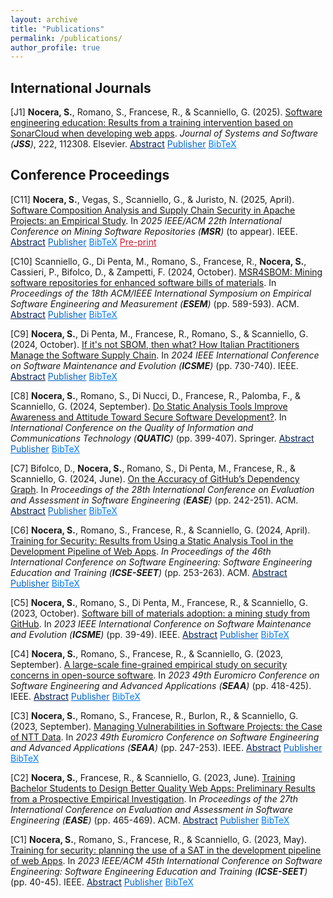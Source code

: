 ```yaml
---
layout: archive
title: "Publications"
permalink: /publications/
author_profile: true
---
```


## International Journals

[J1]  **Nocera, S.**, Romano, S., Francese, R., & Scanniello, G. (2025). [Software engineering education: Results from a training intervention based on SonarCloud when developing web apps](https://doi.org/10.1016/j.jss.2024.112308). _Journal of Systems and Software (**JSS**)_, 222, 112308. Elsevier.
<button style="all: unset; color: #001F54; cursor: pointer; text-decoration: underline; background: none; border: none;" onclick="toggleSnippet('j1-abs')">Abstract</button>
<button style="all: unset; color: #0263cc; cursor: pointer; text-decoration: underline; background: none; border: none;" onclick="window.open('https://doi.org/10.1016/j.jss.2024.112308', '_blank');">Publisher</button>
<button id="j1-bibtex" style="all: unset; color: #007bff; cursor: pointer; text-decoration: underline; background: none; border: none;" onclick="toggleSnippet('j1')">BibTeX</button>

<div id="j1-abs" style="display: none; background-color: #f9f9f9; border: 1px solid #ddd; padding: 10px; margin-top: 10px;">
Past research suggests that Computer Science (CS) undergraduate students are not equipped to manage quality characteristics such as security, reliability, and maintainability. Filling such a gap should allow CS undergraduates an easier integration into the labor market after graduation. To make students more ready for such a market, we introduced a training intervention in our Software Technologies for the Web (STW ) course in the academic year (a.y.) 2022–23. Our intervention focused on security, i.e., students were trained on secure development and were asked to use SonarCloud. To assess this intervention, we compared the web apps developed in a.y. 2021–22 and a.y. 2022–23 and observed that the security significantly improved in the a.y. 2022–23 web apps. To understand whether and to what extent our training intervention triggered autonomous motivation in the students (a.y. 2022–23) on reliability and maintainability, we also compared the web apps of a.y. 2021–22 and a.y. 2022–23 on these issues. To that end, we did not ask students to deal with reliability and maintainability. This part of our research is presented in this paper for the first time and revealed that the web apps of a.y. 2022–23 are more reliable and maintainable than those of a.y. 2021–22.
</div>

<div id="j1" style="display: none; background-color: #f9f9f9; border: 1px solid #ddd; padding: 10px; margin-top: 10px; font-family: 'Courier New', monospace;">

<meta itemprop="description" content="Bibtex">

@article{Nocera:Jss:2025,
title = {Software engineering education: Results from a training intervention based on SonarCloud when developing web apps},
author = {Sabato Nocera and Simone Romano and Rita Francese and Giuseppe Scanniello},
journal = {Journal of Systems and Software},
volume = {222},
pages = {112308},
year = {2025},
doi = {10.1016/j.jss.2024.112308},
url = {https://doi.org/10.1016/j.jss.2024.112308},
publisher={Elsevier}
}
</div>

## Conference Proceedings

[C11] **Nocera, S.**, Vegas, S., Scanniello, G., & Juristo, N. (2025, April). [Software Composition Analysis and Supply Chain Security in Apache Projects:
an Empirical Study](#). In _2025 IEEE/ACM 22th International Conference on Mining Software Repositories (**MSR**)_ (to appear). IEEE.
<button style="all: unset; color: #001F54; cursor: pointer; text-decoration: underline; background: none; border: none;" onclick="toggleSnippet('c11-abs')">Abstract</button>
<button style="all: unset; color: #0263cc; cursor: pointer; text-decoration: underline; background: none; border: none;">Publisher</button>
<button id="c11-bibtex" style="all: unset; color: #007bff; cursor: pointer; text-decoration: underline; background: none; border: none;" onclick="toggleSnippet('c11')">BibTeX</button>
<button style="all: unset; color: #c51d34; cursor: pointer; text-decoration: underline; background: none; border: none;" onclick="window.open('https://sabato-nocera.github.io/files/msr2025.pdf', '_blank');">Pre-print</button>

<div id="c11-abs" style="display: none; background-color: #f9f9f9; border: 1px solid #ddd; padding: 10px; margin-top: 10px;">
A software supply chain consists of anything needed to develop and deliver a software project, including (third-party) components. Software Composition Analysis (SCA) allows for managing the security of software supply chains by identifying such components and their (security) vulnerabilities. The main goal of the empirical study presented in this paper is to investigate the effects of adopting/using over time an SCA tool like OWASP Dependency-Check (OWASP DC) in the context of the security of the software supply chain. To this end, following a cohort design, we analyzed the vulnerabilities affecting the components of the open-source (OS) Java Maven projects owned by the Apache Software Foundation (ASF) and publicly hosted on GitHub. These projects could adopt (or not) OWASP DC. The results indicate that the adoption of OWASP DC appears to be causing a significant reduction in the overall number/score of vulnerabilities, including those with a high Common Vulnerability Scoring System (CVSS) severity level. The use of OWASP DC also increased the vulnerabilities with a low severity level. Our results seem to encourage practitioners to adopt SCA to improve the security of their software supply chains.
</div>

<div id="c11" style="display: none; background-color: #f9f9f9; border: 1px solid #ddd; padding: 10px; margin-top: 10px; font-family: 'Courier New', monospace;">

  <meta itemprop="description" content="Bibtex">
  <meta itemprop="citation_conference_title" content="2025 IEEE/ACM 22th International Conference on Mining Software Repositories (MSR)">
  
@inproceedings{Nocera:Msr:2025,
  title={Software Composition Analysis and Supply Chain Security in Apache Projects: an Empirical Study},
  author={Sabato Nocera and Sira Vegas and Giuseppe Scanniello and Natalia Juristo}, 
  booktitle={2025 IEEE/ACM 22nd International Conference on Mining Software Repositories (MSR)},
  pages={},
  year={2025},
  publisher={IEEE}
}
</div>

[C10] Scanniello, G., Di Penta, M., Romano, S., Francese, R., **Nocera, S.**, Cassieri, P., Bifolco, D., & Zampetti, F. (2024, October). [MSR4SBOM: Mining software repositories for enhanced software bills of materials](https://doi.org/10.1145/3674805.3695390). In _Proceedings of the 18th ACM/IEEE International Symposium on Empirical Software Engineering and Measurement (**ESEM**)_ (pp. 589-593). ACM.
<button style="all: unset; color: #001F54; cursor: pointer; text-decoration: underline; background: none; border: none;" onclick="toggleSnippet('c10-abs')">Abstract</button>
<button style="all: unset; color: #0263cc; cursor: pointer; text-decoration: underline; background: none; border: none;" onclick="window.open('https://doi.org/10.1145/3674805.3695390', '_blank');">Publisher</button>
<button id="c10-bibtex" style="all: unset; color: #007bff; cursor: pointer; text-decoration: underline; background: none; border: none;" onclick="toggleSnippet('c10')">BibTeX</button>

<div id="c10-abs" style="display: none; background-color: #f9f9f9; border: 1px solid #ddd; padding: 10px; margin-top: 10px;">
MSR4SBOM (Mining Software Repositories for enhanced Software Bills of Materials) is a project whose main goal is to deliver a framework that analyzes the content of software repositories and SBOMs to provide context-sensitive recommendations. The expected outputs are (i) a set of approaches and tools released as open-source projects, making them exploitable in industrial, academic, and open-source contexts; and (ii) replication packages of our empirical studies and repositories of datasets collected while developing, calibrating, and validating the MSR4SBOM approaches and tools.
</div>

<div id="c10" style="display: none; background-color: #f9f9f9; border: 1px solid #ddd; padding: 10px; margin-top: 10px; font-family: 'Courier New', monospace;">

  <meta itemprop="description" content="Bibtex">
  
@inproceedings{Scanniello:Esem:2024,
author = {Scanniello, Giuseppe and Di Penta, Massimiliano and Romano, Simone and Francese, Rita and Nocera, Sabato and Cassieri, Pietro and Bifolco, Daniele and Zampetti, Fiorella},
title = {MSR4SBOM: Mining Software Repositories for enhanced Software Bills of Materials},
year = {2024},
publisher = {Association for Computing Machinery},
address = {New York, NY, USA},
url = {https://doi.org/10.1145/3674805.3695390},
doi = {10.1145/3674805.3695390},
booktitle = {Proceedings of the 18th ACM/IEEE International Symposium on Empirical Software Engineering and Measurement},
pages = {589–593},
location = {Barcelona, Spain},
series = {ESEM '24}
}
</div>

[C9] **Nocera, S.**, Di Penta, M., Francese, R., Romano, S., & Scanniello, G. (2024, October). [If it's not SBOM, then what? How Italian Practitioners Manage the Software Supply Chain](https://doi.org/10.1109/ICSME58944.2024.00077). In _2024 IEEE International Conference on Software Maintenance and Evolution (**ICSME**)_ (pp. 730-740). IEEE.
<button style="all: unset; color: #001F54; cursor: pointer; text-decoration: underline; background: none; border: none;" onclick="toggleSnippet('c9-abs')">Abstract</button>
<button style="all: unset; color: #0263cc; cursor: pointer; text-decoration: underline; background: none; border: none;" onclick="window.open('https://doi.org/10.1109/ICSME58944.2024.00077', '_blank');">Publisher</button>
<button id="c9-bibtex" style="all: unset; color: #007bff; cursor: pointer; text-decoration: underline; background: none; border: none;" onclick="toggleSnippet('c9')">BibTeX</button>

<div id="c9-abs" style="display: none; background-color: #f9f9f9; border: 1px solid #ddd; padding: 10px; margin-top: 10px;">
A Software Bill of Materials (SBOM) describes, in a structured, machine-readable format, the open-source and proprietary components that constitute a software product, including their licenses, versions, vendors, vulnerabilities, and dependency relationships. SBOMs enable practitioners to gain visibility into the software supply chain and monitor any risks associated with software security, licensing, and more. In this industry paper, we present the findings of 10 semi-structured interviews with practitioners with different roles in six different software companies operating in Italy, some of which being very large multinationals. The gathered information indicates that the adoption of SBOMs is low, yet the attention of the software industry to software supply chain-related challenges is high. A possible reason behind this outcome is that the software industry has limited knowledge of SBOMs and software supply chain regulations. Although some participants showed a growing interest in SBOMs, the Italian software industry seems to respond less promptly to this technology. We plan to use these results and those from past research to design a survey with practitioners to have a complete picture of SBOM usage in the software industry.
</div>

<div id="c9" style="display: none; background-color: #f9f9f9; border: 1px solid #ddd; padding: 10px; margin-top: 10px; font-family: 'Courier New', monospace;">

  <meta itemprop="description" content="Bibtex">
  
@inproceedings{Nocera:Icsme:2024,
author={Nocera, Sabato and Di Penta, Massimiliano and Francese, Rita and Romano, Simone and Scanniello, Giuseppe},
booktitle={2024 IEEE International Conference on Software Maintenance and Evolution (ICSME)}, 
title={If it's not SBOM, then what? How Italian Practitioners Manage the Software Supply Chain}, 
year={2024},
pages={730-740},
publisher={IEEE},
url = {https://doi.org/10.1109/ICSME58944.2024.00077},
doi={10.1109/ICSME58944.2024.00077}}
</div>

[C8] **Nocera, S.**, Romano, S., Di Nucci, D., Francese, R., Palomba, F., & Scanniello, G. (2024, September). [Do Static Analysis Tools Improve Awareness and Attitude Toward Secure Software Development?](https://doi.org/10.1007/978-3-031-70245-7_28). In _International Conference on the Quality of Information and Communications Technology (**QUATIC**)_ (pp. 399-407). Springer.
<button style="all: unset; color: #001F54; cursor: pointer; text-decoration: underline; background: none; border: none;" onclick="toggleSnippet('c8-abs')">Abstract</button>
<button style="all: unset; color: #0263cc; cursor: pointer; text-decoration: underline; background: none; border: none;" onclick="window.open('https://doi.org/10.1007/978-3-031-70245-7_28', '_blank');">Publisher</button>
<button id="c8-bibtex" style="all: unset; color: #007bff; cursor: pointer; text-decoration: underline; background: none; border: none;" onclick="toggleSnippet('c8')">BibTeX</button>

<div id="c8-abs" style="display: none; background-color: #f9f9f9; border: 1px solid #ddd; padding: 10px; margin-top: 10px;">
We conducted a preliminary qualitative investigation into the Bachelor’s students’ perception of the usefulness of a Static Analysis Tool (i.e., SonarCloud) in assessing software security. The results revealed that the students considered SonarCloud user-friendly, simple to set up, and easy to learn. Additionally, the students recognized an improvement in their awareness and attitude toward secure software development, as well as with the use of a tool widely adopted in both open-source communities and the software industry. The results suggest that the use of SonarCloud improves students’ software security skills, which are demanded by the labor market.
</div>

<div id="c8" style="display: none; background-color: #f9f9f9; border: 1px solid #ddd; padding: 10px; margin-top: 10px; font-family: 'Courier New', monospace;">

  <meta itemprop="description" content="Bibtex">
  
@inproceedings{Nocera:Quatic:2024,
author={Nocera, Sabato
and Romano, Simone
and Di Nucci, Dario
and Francese, Rita
and Palomba, Fabio
and Scanniello, Giuseppe},
title={Do Static Analysis Tools Improve Awareness and Attitude Toward Secure Software Development?},
booktitle={International Conference on the Quality of Information and Communications Technology},
year={2024},
publisher={Springer Nature Switzerland},
address={Cham},
pages={399-407},  
url = {https://doi.org/10.1007/978-3-031-70245-7_28},
doi = {10.1007/978-3-031-70245-7_28}
}
</div>

[C7] Bifolco, D., **Nocera, S.**, Romano, S., Di Penta, M., Francese, R., & Scanniello, G. (2024, June). [On the Accuracy of GitHub’s Dependency Graph](https://doi.org/10.1145/3661167.3661175). In _Proceedings of the 28th International Conference on Evaluation and Assessment in Software Engineering (**EASE**)_ (pp. 242-251). ACM.
<button style="all: unset; color: #001F54; cursor: pointer; text-decoration: underline; background: none; border: none;" onclick="toggleSnippet('c7-abs')">Abstract</button>
<button style="all: unset; color: #0263cc; cursor: pointer; text-decoration: underline; background: none; border: none;" onclick="window.open('https://doi.org/10.1145/3661167.3661175', '_blank');">Publisher</button>
<button id="c7-bibtex" style="all: unset; color: #007bff; cursor: pointer; text-decoration: underline; background: none; border: none;" onclick="toggleSnippet('c7')">BibTeX</button>

<div id="c7-abs" style="display: none; background-color: #f9f9f9; border: 1px solid #ddd; padding: 10px; margin-top: 10px;">
GitHub’s dependency graph shows dependency relationships between repositories. This feature is leveraged by tools such as Dependabot, or GitHub’s feature to export SBOM (Software Bill of Materials) files. Also, it has been used in empirical studies. Inaccuracies in the dependency graph might negatively affect both the effectiveness of tools and the results of the conducted studies. In this paper, we present the results of a mining study to assess the accuracy of GitHub’s dependency graph in Java and Python open-source software projects. In particular, on April 16th, 2023, we randomly sampled 297 software projects developed in Java and 338 developed in Python (all hosted on GitHub), each using GitHub’s dependency graph. Then, we performed three analyses to assess how accurate GitHub’s dependency graph is: (i) backward analysis, focusing on the accuracy of the dependencies of a given repository, as reported in GitHub’s dependency graph; (ii) forward analysis, focusing on the accuracy of the dependents of a given repository, as reported in GitHub’s dependency graph; and (iii) manifest/lock file analysis, focusing on the correspondence between the dependencies reported in the dependency graph of a given repository and what was reported in the corresponding manifest/lock files. The obtained results highlight several inaccuracies in GitHub’s dependency graph, which might affect the output of tools based on GitHub’s dependency graph (e.g., Dependabot and SBOM generators) as well as the outcomes of past empirical studies. We also provide qualitative insights into these inaccuracies and implications for practitioners and researchers.
</div>

<div id="c7" style="display: none; background-color: #f9f9f9; border: 1px solid #ddd; padding: 10px; margin-top: 10px; font-family: 'Courier New', monospace;">

  <meta itemprop="description" content="Bibtex">
  
@inproceedings{Bifolco:Ease:2024,
author = {Bifolco, Daniele and Nocera, Sabato and Romano, Simone and Di Penta, Massimiliano and Francese, Rita and Scanniello, Giuseppe},
title = {On the Accuracy of GitHub's Dependency Graph},
year = {2024},
publisher = {Association for Computing Machinery},
address = {New York, NY, USA},
url = {https://doi.org/10.1145/3661167.3661175},
doi = {10.1145/3661167.3661175},
pages = {242–251},
location = {Salerno, Italy},
series = {EASE '24}
}
</div>

[C6] **Nocera, S.**, Romano, S., Francese, R., & Scanniello, G. (2024, April). [Training for Security: Results from Using a Static Analysis Tool in the Development Pipeline of Web Apps](https://doi.org/10.1145/3639474.3640073). _In Proceedings of the 46th International Conference on Software Engineering: Software Engineering Education and Training (**ICSE-SEET**)_ (pp. 253-263). ACM.
<button style="all: unset; color: #001F54; cursor: pointer; text-decoration: underline; background: none; border: none;" onclick="toggleSnippet('c6-abs')">Abstract</button>
<button style="all: unset; color: #0263cc; cursor: pointer; text-decoration: underline; background: none; border: none;" onclick="window.open('https://doi.org/10.1145/3639474.3640073', '_blank');">Publisher</button>
<button id="c6-bibtex" style="all: unset; color: #007bff; cursor: pointer; text-decoration: underline; background: none; border: none;" onclick="toggleSnippet('c6')">BibTeX</button>

<div id="c6-abs" style="display: none; background-color: #f9f9f9; border: 1px solid #ddd; padding: 10px; margin-top: 10px;">
In a previous publication, we presented the results of an assessment aimed at understanding whether bachelor students in Computer Science (CS) enrolled in a Software Technologies for the Web (STW) course were equipped to manage security concerns in the development of (e-commerce) web apps. The gathered evidence highlighted that students enrolled in this course in a.y. (academic year) 2021-22 were not equipped to develop secure web apps, although they devised security as a relevant development aspect. We then delineated a training plan to fill this gap. In this paper, we present the results from the enactment of this plan and the gained experience. In particular, our training plan involved (CS) bachelor students enrolled in the STW course in the a.y. 2022-23, and one of the implemented actions consisted of asking these students (who were different from those enrolled in the a.y. 2021-22) to use in their development pipeline a Static Analysis Tool (SAT), namely Sonar-Cloud, to detect security concerns. The students were asked to use SonarCloud, but not forced to remove detected security concerns. One of the most important results, deriving from the enactment of our intervention, was that the number of security concerns in the web apps developed in a.y. 2022-23 was significantly less than those developed in a.y. 2021-22. Since software security is nowadays of primary relevance, we must train the next generation of developers to develop secure web apps and let them experience, in university courses, the use of tools to support the development of secure software.
</div>

<div id="c6" style="display: none; background-color: #f9f9f9; border: 1px solid #ddd; padding: 10px; margin-top: 10px; font-family: 'Courier New', monospace;">

  <meta itemprop="description" content="Bibtex">
  
@inproceedings{Nocera:IcseSet:2024,
author = {Nocera, Sabato and Romano, Simone and Francese, Rita and Scanniello, Giuseppe},
title = {Training for Security: Results from Using a Static Analysis Tool in the Development Pipeline of Web Apps},
year = {2024},
publisher = {Association for Computing Machinery},
address = {New York, NY, USA},
url = {https://doi.org/10.1145/3639474.3640073},
doi = {10.1145/3639474.3640073},
booktitle = {Proceedings of the 46th International Conference on Software Engineering: Software Engineering Education and Training},
pages = {253–263},
location = {Lisbon, Portugal},
series = {ICSE-SEET '24}
}
</div>

[C5] **Nocera, S.**, Romano, S., Di Penta, M., Francese, R., & Scanniello, G. (2023, October). [Software bill of materials adoption: a mining study from GitHub](https://doi.org/10.1109/ICSME58846.2023.00016). In _2023 IEEE International Conference on Software Maintenance and Evolution (**ICSME**)_ (pp. 39-49). IEEE.
<button style="all: unset; color: #001F54; cursor: pointer; text-decoration: underline; background: none; border: none;" onclick="toggleSnippet('c5-abs')">Abstract</button>
<button style="all: unset; color: #0263cc; cursor: pointer; text-decoration: underline; background: none; border: none;" onclick="window.open('https://doi.org/10.1109/ICSME58846.2023.00016', '_blank');">Publisher</button>
<button id="c5-bibtex" style="all: unset; color: #007bff; cursor: pointer; text-decoration: underline; background: none; border: none;" onclick="toggleSnippet('c5')">BibTeX</button>

<div id="c5-abs" style="display: none; background-color: #f9f9f9; border: 1px solid #ddd; padding: 10px; margin-top: 10px;">
A Software Bill of Materials (SBOM) is a complete, formally structured list of all the open-source and proprietary software components present in a software product, including their licenses, versions, and vendors. SBOMs enable software creators and consumers to gain visibility into the software supply chain and monitor any risks associated with security or licensing. Thereby, the United States Government and the European Union have brought SBOMs to the forefront of digital policy. In this paper, we present the results of an exploratory mining study that aims to investigate the adoption of SBOMs by open-source software projects. To that end, we mined GitHub to identify repositories that use SBOM generation tools developed by SPDX and CycloneDX, identifying a total of 186 public repositories adopting SBOMs. We found that the adoption of SBOMs is low, yet it has an increasing trend. Moreover, SBOM files are available in the repository or published release versions in 46% of the software projects analyzed. SBOMs are getting an increasing attention from software creators and consumers. There is a pressing need for organizations to update their software to meet the new standards required for the software supply chain.
</div>

<div id="c5" style="display: none; background-color: #f9f9f9; border: 1px solid #ddd; padding: 10px; margin-top: 10px; font-family: 'Courier New', monospace;">

  <meta itemprop="description" content="Bibtex">
  
@inproceedings{Nocera:Icsme:2023,
  author={Nocera, Sabato and Romano, Simone and Penta, Massimiliano Di and Francese, Rita and Scanniello, Giuseppe},
  booktitle={2023 IEEE International Conference on Software Maintenance and Evolution (ICSME)}, 
  title={Software Bill of Materials Adoption: A Mining Study from GitHub}, 
  year={2023},
  publisher={IEEE},
  pages={39-49},
  url = {https://doi.org/10.1109/ICSME58846.2023.00016},
  doi={10.1109/ICSME58846.2023.00016}}
</div>

[C4] **Nocera, S.**, Romano, S., Francese, R., & Scanniello, G. (2023, September). [A large-scale fine-grained empirical study on security concerns in open-source software](https://doi.org/10.1109/SEAA60479.2023.00069). In _2023 49th Euromicro Conference on Software Engineering and Advanced Applications (**SEAA**)_ (pp. 418-425). IEEE.
<button style="all: unset; color: #001F54; cursor: pointer; text-decoration: underline; background: none; border: none;" onclick="toggleSnippet('c4-abs')">Abstract</button>
<button style="all: unset; color: #0263cc; cursor: pointer; text-decoration: underline; background: none; border: none;" onclick="window.open('https://doi.org/10.1109/SEAA60479.2023.00069', '_blank');">Publisher</button>
<button id="c4-bibtex" style="all: unset; color: #007bff; cursor: pointer; text-decoration: underline; background: none; border: none;" onclick="toggleSnippet('c4')">BibTeX</button>

<div id="c4-abs" style="display: none; background-color: #f9f9f9; border: 1px solid #ddd; padding: 10px; margin-top: 10px;">
We conducted a large-scale fine-grained empirical study in which we quantitatively analyzed the commit histories of 200 Open-Source (OS) Python software systems, whose software repositories were publicly available on GitHub, for a total of 164,980 commits analyzed. We focused on commits—this is why our study is considered fine-grained—to investigate the spread and evolution of security concerns. To detect security concerns at a commit level, we used SonarQube, a popular Static Application Security Testing (SAST) tool. We found, among other things, that: security concerns are spread in OS Python software systems (on average, about 11 security concerns per commit) and tend to survive more than a couple of weeks and a dozen commits; and critical security concerns, despite their high severity level, are the most spread and tend to survive the most. Also, we found that 47 different kinds of security concerns were introduced into the source code of the studied software systems, and the top eight (per number of introductions) are severe and account for 87% of all introduced security concerns. Python developers should pay more attention to security concerns, especially those critical, and use secure coding practices, automated tools, or even DevSecOps to avoid the introduction of security concerns into their source code or fix them as soon as possible.
</div>

<div id="c4" style="display: none; background-color: #f9f9f9; border: 1px solid #ddd; padding: 10px; margin-top: 10px; font-family: 'Courier New', monospace;">

  <meta itemprop="description" content="Bibtex">
  
@inproceedings{Nocera:SeaaStream:2023,
  author={Nocera, Sabato and Romano, Simone and Francese, Rita and Scanniello, Giuseppe},
  booktitle={2023 49th Euromicro Conference on Software Engineering and Advanced Applications (SEAA)}, 
  title={A Large-scale Fine-grained Empirical Study on Security Concerns in Open-source Software}, 
  year={2023},
  pages={418-425},
  publisher={IEEE},
  url = {https://doi.org/10.1109/SEAA60479.2023.00069},
  doi={10.1109/SEAA60479.2023.00069}}
</div>

[C3] **Nocera, S.**, Romano, S., Francese, R., Burlon, R., & Scanniello, G. (2023, September). [Managing Vulnerabilities in Software Projects: the Case of NTT Data](https://doi.org/10.1109/SEAA60479.2023.00046). In _2023 49th Euromicro Conference on Software Engineering and Advanced Applications (**SEAA**)_ (pp. 247-253). IEEE.
<button style="all: unset; color: #001F54; cursor: pointer; text-decoration: underline; background: none; border: none;" onclick="toggleSnippet('c3-abs')">Abstract</button>
<button style="all: unset; color: #0263cc; cursor: pointer; text-decoration: underline; background: none; border: none;" onclick="window.open('https://doi.org/10.1109/SEAA60479.2023.00046', '_blank');">Publisher</button>
<button id="c3-bibtex" style="all: unset; color: #007bff; cursor: pointer; text-decoration: underline; background: none; border: none;" onclick="toggleSnippet('c3')">BibTeX</button>

<div id="c3-abs" style="display: none; background-color: #f9f9f9; border: 1px solid #ddd; padding: 10px; margin-top: 10px;">
Background: Software vulnerabilities are flaws in application source code that can be exploited to cause harm, hence companies must devise strategies to manage them.Aim: We want to understand how software vulnerabilities are managed in a big IT (Information Technology) service and consulting company like NTT Data.Method: We conducted a focus group involving six software professionals working at NTT Data and analyzed the gathered data through a thematic analysis approach.Results: We found that application security standards are defined based on the needs of the clients (i.e., companies that commissioned NTT Data the software to be developed) and the projects’ nature (i.e., the development of greenfield projects vs. maintenance of existing ones). Also, to detect software vulnerabilities, SAST (Static Application Security Testing) tools are mainly used; among these, SonarLint and SonarQube appear to be the de-facto standards for NTT Data. Finally, not all software vulnerabilities are fixed; for example, the presence of some software vulnerabilities is tolerated by the clients, who take on the responsibility of not removing these vulnerabilities.Conclusions: It seems that developers and NTT Data clients are not averse to securing their code. NTT Data follows the application security standards established with their clients. To detect software vulnerabilities, SonarLint and SonarQube appear to be the de-facto standards, so explaining to some extent the increasing attention on these tools by the software engineering research community.
</div>

<div id="c3" style="display: none; background-color: #f9f9f9; border: 1px solid #ddd; padding: 10px; margin-top: 10px; font-family: 'Courier New', monospace;">

  <meta itemprop="description" content="Bibtex">
  
@inproceedings{Nocera:SeaaSm:2023,
  author={Nocera, Sabato and Romano, Simone and Francese, Rita and Burlon, Riccardo and Scanniello, Giuseppe},
  booktitle={2023 49th Euromicro Conference on Software Engineering and Advanced Applications (SEAA)}, 
  title={Managing Vulnerabilities in Software Projects: the Case of NTT Data}, 
  year={2023},
  pages={247-253},
  publisher={IEEE},
  url = {https://doi.org/10.1109/SEAA60479.2023.00046},
  doi={10.1109/SEAA60479.2023.00046}}
</div>

[C2] **Nocera, S.**, Francese, R., & Scanniello, G. (2023, June). [Training Bachelor Students to Design Better Quality Web Apps: Preliminary Results from a Prospective Empirical Investigation](https://doi.org/10.1145/3593434.3593957). In _Proceedings of the 27th International Conference on Evaluation and Assessment in Software Engineering (**EASE**)_ (pp. 465-469). ACM.
<button style="all: unset; color: #001F54; cursor: pointer; text-decoration: underline; background: none; border: none;" onclick="toggleSnippet('c2-abs')">Abstract</button>
<button style="all: unset; color: #0263cc; cursor: pointer; text-decoration: underline; background: none; border: none;" onclick="window.open('https://doi.org/10.1145/3593434.3593957', '_blank');">Publisher</button>
<button id="c2-bibtex" style="all: unset; color: #007bff; cursor: pointer; text-decoration: underline; background: none; border: none;" onclick="toggleSnippet('c2')">BibTeX</button>

<div id="c2-abs" style="display: none; background-color: #f9f9f9; border: 1px solid #ddd; padding: 10px; margin-top: 10px;">
Background: There are a number of academic courses in the Bachelor Program in Computer Science (CS) on the design of Web apps. Often the internal and external quality of the developed Web apps is not adequately taken into account. Aim: We aimed to (i) estimate the quality of Web apps developed by bachelor CS students in a Software Technologies for the Web (STW) course (a.y. 2021-22) and (ii) define a training plan (on the base of the results of the first step) for the students enrolled to this course for the a.y. 2022-23 to let them design and implement better Web apps, and (iii) experimenting the training plan by comparing the quality of Web apps developed in a.y. 2021-22 and a.y. 2022-23. Method: We designed a prospective empirical investigation to study STW with respect to the training of bachelor students with respect to the quality (internal and external) of the developed Web apps. Results: We observed that quality concerns are widespread in the code of the Web apps the STW students developed in the a.y. 2021-22. Therefore, we plan to ask the students of the a.y. 2022-23 to use in their development pipeline a Static Analysis Tool (SAT) to detect quality concerns in the developed Web apps and deal with them. This second step represents an ongoing stage of our research. Conclusions: Our preliminary outcomes suggest that students must be aware that quality is of primary relevance for the development of Web apps and prepared to use SAT in the development pipeline.
</div>

<div id="c2" style="display: none; background-color: #f9f9f9; border: 1px solid #ddd; padding: 10px; margin-top: 10px; font-family: 'Courier New', monospace;">
  
  <meta itemprop="description" content="Bibtex">
  
@inproceedings{Nocera:Ease:2023,
  author = {Nocera, Sabato and Francese, Rita and Scanniello, Giuseppe},
  title = {Training Bachelor Students to Design Better Quality Web Apps: Preliminary Results from a Prospective Empirical Investigation},
  year = {2023},
  publisher = {Association for Computing Machinery},
  address = {New York, NY, USA},
  url = {https://doi.org/10.1145/3593434.3593957},
  doi = {10.1145/3593434.3593957},
  booktitle = {Proceedings of the 27th International Conference on Evaluation and Assessment in Software Engineering},
  pages = {465–469},
  location = {Oulu, Finland},
  series = {EASE '23}}
</div>

[C1] **Nocera, S.**, Romano, S., Francese, R., & Scanniello, G. (2023, May). [Training for security: planning the use of a SAT in the development pipeline of web Apps](https://doi.org/10.1109/ICSE-SEET58685.2023.00010). In _2023 IEEE/ACM 45th International Conference on Software Engineering: Software Engineering Education and Training (**ICSE-SEET**)_ (pp. 40-45). IEEE.
<button style="all: unset; color: #001F54; cursor: pointer; text-decoration: underline; background: none; border: none;" onclick="toggleSnippet('c1-abs')">Abstract</button>
<button style="all: unset; color: #0263cc; cursor: pointer; text-decoration: underline; background: none; border: none;" onclick="window.open('https://doi.org/10.1109/ICSE-SEET58685.2023.00010', '_blank');">Publisher</button>
<button id="c1-bibtex" style="all: unset; color: #007bff; cursor: pointer; text-decoration: underline; background: none; border: none;" onclick="toggleSnippet('c1')">BibTeX</button>

<div id="c1-abs" style="display: none; background-color: #f9f9f9; border: 1px solid #ddd; padding: 10px; margin-top: 10px;">
We designed a prospective empirical investigation to study our STW (Software Technologies for the Web) course with respect to the training of bachelor students in the context of software security when developing e-commerce Web apps. To that end, we devised the following steps: (i) studying the state of the students enrolled in the STW course in the a.y. (academic year) 2021-22; (ii) defining a training plan for the a.y. 2022-23; and (iii) acting the plan and measuring the differences (if any) between the students of the a.y. 2021-22 and 2022-23. In this idea paper, we present the results of the former two steps, as well as the evaluation strategy of the proposed training plan. We observed that security concerns are widespread in the code of the Web apps the students of the STW course (a.y. 2021-22) developed. Therefore, we plan (second step) to ask the students of the STW course (a.y. 2022-23) to use in their development pipeline a Static Analysis Tool (SAT) to detect security concerns.
</div>

<div id="c1" style="display: none; background-color: #f9f9f9; border: 1px solid #ddd; padding: 10px; margin-top: 10px; font-family: 'Courier New', monospace;">

  <meta itemprop="description" content="Bibtex">
  
@inproceedings{Nocera:IcseSeet:2023,
  author={Nocera, Sabato and Romano, Simone and Francese, Rita and Scanniello, Giuseppe},
  booktitle={2023 IEEE/ACM 45th International Conference on Software Engineering: Software Engineering Education and Training (ICSE-SEET)}, 
  title={Training for Security: Planning the Use of a SAT in the Development Pipeline of Web Apps}, 
  year={2023},
  pages={40-45},
  publisher={IEEE},
  url = {https://doi.org/10.1109/ICSE-SEET58685.2023.00010},
  doi={10.1109/ICSE-SEET58685.2023.00010}}
</div>




<script>
  function toggleSnippet(id) {
    const snippet = document.getElementById(id);
    if (snippet.style.display === "none") {
      snippet.style.display = "block";
    } else {
      snippet.style.display = "none";
    }
  }
</script>
